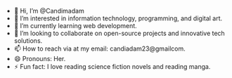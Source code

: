 - 👋 Hi, I’m @Candimadam
- 👀 I’m interested in information technology, programming, and digital art.
- 🌱 I’m currently learning web development.
- 💞️ I’m looking to collaborate on open-source projects and innovative tech solutions.
- 📫 How to reach via at my email: candiadam23@gmailcom.
- 😄 Pronouns: Her.
- ⚡ Fun fact: I love reading science fiction novels and reading manga.

<!---
Candimadam/Candimadam is a ✨ special ✨ repository because its `README.md` (this file) appears on your GitHub profile.
You can click the Preview link to take a look at your changes.
--->
